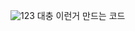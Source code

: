 ![123](https://github.com/NangManCatDev/HTML/assets/110078571/6819f316-edff-45f5-a0cb-daef9a97896a)
대충 이런거 만드는 코드
